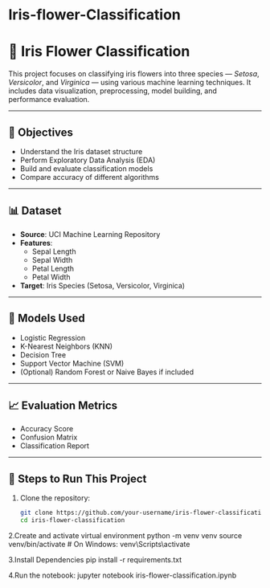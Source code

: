 # Iris-flower-Classification

# 🌸 Iris Flower Classification

This project focuses on classifying iris flowers into three species — *Setosa*, *Versicolor*, and *Virginica* — using various machine learning techniques. It includes data visualization, preprocessing, model building, and performance evaluation.

---

## 🎯 Objectives

- Understand the Iris dataset structure
- Perform Exploratory Data Analysis (EDA)
- Build and evaluate classification models
- Compare accuracy of different algorithms

---

## 📊 Dataset

- **Source**: UCI Machine Learning Repository
- **Features**:
  - Sepal Length
  - Sepal Width
  - Petal Length
  - Petal Width
- **Target**: Iris Species (Setosa, Versicolor, Virginica)

---

## 🧪 Models Used

- Logistic Regression  
- K-Nearest Neighbors (KNN)  
- Decision Tree  
- Support Vector Machine (SVM)  
- (Optional) Random Forest or Naive Bayes if included

---

## 📈 Evaluation Metrics

- Accuracy Score  
- Confusion Matrix  
- Classification Report  

---

## 📌 Steps to Run This Project

1. Clone the repository:
   ```bash
   git clone https://github.com/your-username/iris-flower-classification.git
   cd iris-flower-classification
2.Create and activate virtual environment
  python -m venv venv
source venv/bin/activate  # On Windows: venv\Scripts\activate

3.Install Dependencies
  pip install -r requirements.txt

4.Run the notebook:
  jupyter notebook iris-flower-classification.ipynb
